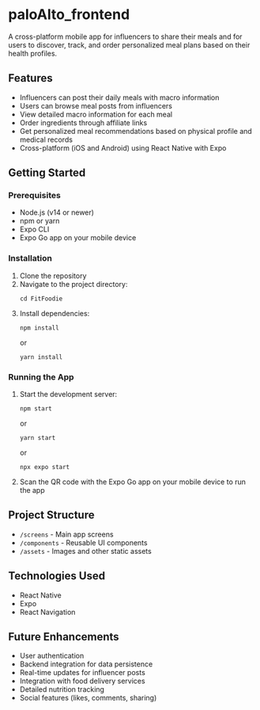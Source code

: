 # paloAlto_frontend

A cross-platform mobile app for influencers to share their meals and for users to discover, track, and order personalized meal plans based on their health profiles.

## Features

- Influencers can post their daily meals with macro information
- Users can browse meal posts from influencers
- View detailed macro information for each meal
- Order ingredients through affiliate links
- Get personalized meal recommendations based on physical profile and medical records
- Cross-platform (iOS and Android) using React Native with Expo

## Getting Started

### Prerequisites

- Node.js (v14 or newer)
- npm or yarn
- Expo CLI
- Expo Go app on your mobile device

### Installation

1. Clone the repository
2. Navigate to the project directory:
   ```
   cd FitFoodie
   ```
3. Install dependencies:
   ```
   npm install
   ```
   or
   ```
   yarn install
   ```

### Running the App

1. Start the development server:
   ```
   npm start
   ```
   or
   ```
   yarn start
   ```
   or
   ```
   npx expo start
   ```

2. Scan the QR code with the Expo Go app on your mobile device to run the app

## Project Structure

- `/screens` - Main app screens
- `/components` - Reusable UI components
- `/assets` - Images and other static assets

## Technologies Used

- React Native
- Expo
- React Navigation

## Future Enhancements

- User authentication
- Backend integration for data persistence
- Real-time updates for influencer posts
- Integration with food delivery services
- Detailed nutrition tracking
- Social features (likes, comments, sharing)

